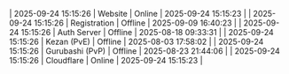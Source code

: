 | 2025-09-24 15:15:26 | Website | Online | 2025-09-24 15:15:23 |
| 2025-09-24 15:15:26 | Registration | Offline | 2025-09-09 16:40:23 |
| 2025-09-24 15:15:26 | Auth Server | Offline | 2025-08-18 09:33:31 |
| 2025-09-24 15:15:26 | Kezan (PvE) | Offline | 2025-08-03 17:58:02 |
| 2025-09-24 15:15:26 | Gurubashi (PvP) | Offline | 2025-08-23 21:44:06 |
| 2025-09-24 15:15:26 | Cloudflare | Online | 2025-09-24 15:15:23 |
